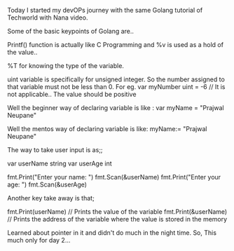 Today I started my devOPs journey with the same Golang tutorial of Techworld with Nana video.

Some of the basic keypoints of Golang are..

Printf() function is actually like C Programming and %v is used as a hold of the value..

%T for knowing the type of the variable.

uint variable is specifically for unsigned integer. So the number assigned to that variable must not be less than 0.
For eg. var myNumber uint = -6 // It is not applicable.. The value should be positive


Well the beginner way of declaring variable is like : var myName = "Prajwal Neupane"

Well the mentos way of declaring variable is like: myName:= "Prajwal Neupane"

The way to take user input is as;;

var userName string
var userAge int

fmt.Print("Enter your name: ")
fmt.Scan(&userName)
fmt.Print("Enter your age: ")
fmt.Scan(&userAge)

Another key take away is that;

fmt.Print(userName) // Prints the value of the variable
fmt.Print(&userName) // Prints the address of the variable where the value is stored in the memory


Learned about pointer in it and didn't do much in the night time. 
So, This much only for day 2...